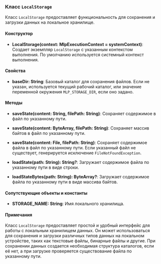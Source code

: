 ### Класс `LocalStorage`

Класс `LocalStorage` предоставляет функциональность для сохранения и загрузки данных на локальное хранилище.

#### Конструктор

- **LocalStorage(context: MlpExecutionContext = systemContext)**: Создает экземпляр `LocalStorage` с указанным контекстом выполнения. По умолчанию используется системный контекст выполнения.

#### Свойства

- **baseDir: String**: Базовый каталог для сохранения файлов. Если не указан, используется текущий рабочий каталог, или значение переменной окружения `MLP_STORAGE_DIR`, если оно задано.

#### Методы

- **saveState(content: String, filePath: String)**: Сохраняет содержимое в файл по указанному пути.

- **saveState(content: ByteArray, filePath: String)**: Сохраняет массив байтов в файл по указанному пути.

- **saveState(content: File, filePath: String)**: Сохраняет содержимое файла в файл по указанному пути. Если указанный файл не существует, генерируется исключение `FileNotFoundException`.

- **loadState(path: String): String?**: Загружает содержимое файла по указанному пути в виде строки.

- **loadStateBytes(path: String): ByteArray?**: Загружает содержимое файла по указанному пути в виде массива байтов.

#### Сопутствующие объекты и константы

- **STORAGE_NAME: String**: Имя локального хранилища.

#### Примечания

Класс `LocalStorage` предоставляет простой и удобный интерфейс для работы с локальным хранилищем данных. Он может использоваться для сохранения и загрузки различных типов данных на локальном устройстве, таких как текстовые файлы, бинарные файлы и другие. При сохранении данных создается необходимая структура каталогов, если её нет, а при загрузке проверяется существование файла по указанному пути.
